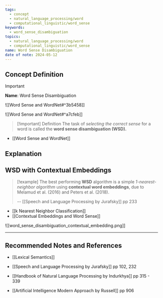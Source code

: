 ```yaml
---
tags:
  - concept
  - natural_language_processing/word
  - computational_linguistic/word_sense
keywords:
  - word_sense_disambiguation
topics:
  - natural_language_processing/word
  - computational_linguistic/word_sense
name: Word Sense Disambiguation
date of note: 2024-05-12
---
```


## Concept Definition

>[!important]
>**Name**: Word Sense Disambiguation

![[Word Sense and WordNet#^3b5458]]

![[Word Sense and WordNet#^a7cfeb]]

>[!important] Definition
>The task of *selecting the correct sense* for a word is called the **word sense disambiguation (WSD).**

- [[Word Sense and WordNet]]

## Explanation



## WSD with Contextual Embeddings

>[!example]
>The best performing **WSD** algorithm is a simple *1-nearest-neighbor algorithm*  using **contextual word embeddings**, due to Melamud et al. (2016) and Peters et al.  (2018).
>
>-- [[Speech and Language Processing by Jurafsky]] pp 233

- [[k Nearest Neighbor Classification]]
- [[Contextual Embeddings and Word Sense]]

![[word_sense_disambiguation_contextual_embedding.png]]






-----------
##  Recommended Notes and References


- [[Lexical Semantics]]

- [[Speech and Language Processing by Jurafsky]] pp 102, 232
- [[Handbook of Natural Language Processing by Indurkhya]] pp 315 - 339
- [[Artificial Intelligence Modern Approach by Russell]] pp 906